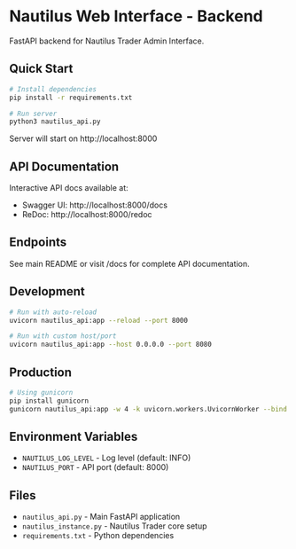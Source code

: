 # Nautilus Web Interface - Backend

FastAPI backend for Nautilus Trader Admin Interface.

## Quick Start

```bash
# Install dependencies
pip install -r requirements.txt

# Run server
python3 nautilus_api.py
```

Server will start on http://localhost:8000

## API Documentation

Interactive API docs available at:
- Swagger UI: http://localhost:8000/docs
- ReDoc: http://localhost:8000/redoc

## Endpoints

See main README or visit /docs for complete API documentation.

## Development

```bash
# Run with auto-reload
uvicorn nautilus_api:app --reload --port 8000

# Run with custom host/port
uvicorn nautilus_api:app --host 0.0.0.0 --port 8080
```

## Production

```bash
# Using gunicorn
pip install gunicorn
gunicorn nautilus_api:app -w 4 -k uvicorn.workers.UvicornWorker --bind 0.0.0.0:8000
```

## Environment Variables

- `NAUTILUS_LOG_LEVEL` - Log level (default: INFO)
- `NAUTILUS_PORT` - API port (default: 8000)

## Files

- `nautilus_api.py` - Main FastAPI application
- `nautilus_instance.py` - Nautilus Trader core setup
- `requirements.txt` - Python dependencies

